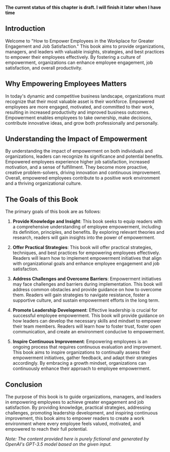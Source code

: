 **The current status of this chapter is draft. I will finish it later when I have time**

Introduction
------------

Welcome to "How to Empower Employees in the Workplace for Greater Engagement and Job Satisfaction." This book aims to provide organizations, managers, and leaders with valuable insights, strategies, and best practices to empower their employees effectively. By fostering a culture of empowerment, organizations can enhance employee engagement, job satisfaction, and overall productivity.

Why Empowering Employees Matters
--------------------------------

In today's dynamic and competitive business landscape, organizations must recognize that their most valuable asset is their workforce. Empowered employees are more engaged, motivated, and committed to their work, resulting in increased productivity and improved business outcomes. Empowerment enables employees to take ownership, make decisions, contribute innovative ideas, and grow both professionally and personally.

Understanding the Impact of Empowerment
---------------------------------------

By understanding the impact of empowerment on both individuals and organizations, leaders can recognize its significance and potential benefits. Empowered employees experience higher job satisfaction, increased motivation, and a sense of fulfillment. They become more proactive, creative problem-solvers, driving innovation and continuous improvement. Overall, empowered employees contribute to a positive work environment and a thriving organizational culture.

The Goals of this Book
----------------------

The primary goals of this book are as follows:

1. **Provide Knowledge and Insight**: This book seeks to equip readers with a comprehensive understanding of employee empowerment, including its definition, principles, and benefits. By exploring relevant theories and research, readers will gain insights into the power of empowerment.

2. **Offer Practical Strategies**: This book will offer practical strategies, techniques, and best practices for empowering employees effectively. Readers will learn how to implement empowerment initiatives that align with organizational goals and enhance employee engagement and job satisfaction.

3. **Address Challenges and Overcome Barriers**: Empowerment initiatives may face challenges and barriers during implementation. This book will address common obstacles and provide guidance on how to overcome them. Readers will gain strategies to navigate resistance, foster a supportive culture, and sustain empowerment efforts in the long term.

4. **Promote Leadership Development**: Effective leadership is crucial for successful employee empowerment. This book will provide guidance on how leaders can develop the necessary skills and mindset to empower their team members. Readers will learn how to foster trust, foster open communication, and create an environment conducive to empowerment.

5. **Inspire Continuous Improvement**: Empowering employees is an ongoing process that requires continuous evaluation and improvement. This book aims to inspire organizations to continually assess their empowerment initiatives, gather feedback, and adapt their strategies accordingly. By embracing a growth mindset, organizations can continuously enhance their approach to employee empowerment.

Conclusion
----------

The purpose of this book is to guide organizations, managers, and leaders in empowering employees to achieve greater engagement and job satisfaction. By providing knowledge, practical strategies, addressing challenges, promoting leadership development, and inspiring continuous improvement, this book aims to empower readers to create a work environment where every employee feels valued, motivated, and empowered to reach their full potential.

*Note: The content provided here is purely fictional and generated by OpenAI's GPT-3.5 model based on the given input.*
